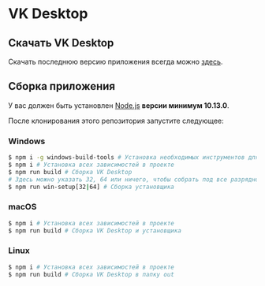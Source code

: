 # VK Desktop

## Скачать VK Desktop

Скачать последнюю версию приложения всегда можно [здесь](https://github.com/danyadev/vk-desktop/releases).

## Сборка приложения

У вас должен быть установлен [Node.js](http://nodejs.org) **версии минимум 10.13.0**.

После клонирования этого репозитория запустите следующее:

### Windows

``` bash
$ npm i -g windows-build-tools # Установка необходимых инструментов для сборки
$ npm i # Установка всех зависимостей в проекте
$ npm run build # Сборка VK Desktop
# Здесь можно указать 32, 64 или ничего, чтобы собрать под все разрядности
$ npm run win-setup[32|64] # Сборка установщика
```

### macOS

```bash
$ npm i # Установка всех зависимостей в проекте
$ npm run build # Сборка VK Desktop и установщика
```

### Linux

```bash
$ npm i # Установка всех зависимостей в проекте
$ npm run build # Сборка VK Desktop в папку out
```
